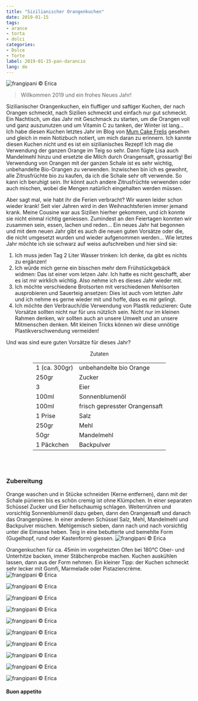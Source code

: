 ```yaml
---
title: "Sizilianischer Orangenkuchen"
date: 2019-01-15
tags:
- arance
- torta
- dolci
categories:
- Dolce
- Torte
label: 2019-01-15-pan-darancio
lang: de
---
```

![](../2019-01-15-pan-darancio/header.jpg "frangipani © Erica")

> Willkommen 2019 und ein frohes Neues Jahr!

Sizilianischer Orangenkuchen, ein fluffiger und saftiger Kuchen, der nach Orangen schmeckt, nach Sizilien schmeckt und einfach nur gut schmeckt. Ein Nachtisch, um das Jahr mit Geschmack zu starten, um die Orangen voll und ganz auszunutzen und um Vitamin C zu tanken, der Winter ist lang... Ich habe diesen Kuchen letztes Jahr im Blog von <a href="https://www.mumcakefrelis.it/2018/03/pan-darancio-ricetta-siciliana.html" target="_blank">Mum Cake Frelis</a> gesehen und gleich in mein Notizbuch notiert, um mich daran zu erinnern. Ich kannte diesen Kuchen nicht und es ist ein sizilianisches Rezept! Ich mag die Verwendung der ganzen Orange im Teig so sehr. Dann fügte Lisa auch Mandelmehl hinzu und ersetzte die Milch durch Orangensaft, grossartig! Bei Verwendung von Orangen mit der ganzen Schale ist es sehr wichtig, unbehandelte Bio-Orangen zu verwenden. Inzwischen bin ich es gewohnt, alle Zitrusfrüchte bio zu kaufen, da ich die Schale sehr oft verwende. So kann ich beruhigt sein. Ihr könnt auch andere Zitrusfrüchte verwenden oder auch mischen, wobei die Mengen natürlich eingehalten werden müssen.

Aber sagt mal, wie habt ihr die Ferien verbracht? Wir waren leider schon wieder krank! Seit vier Jahren wird in den Weihnachtsferien immer jemand krank. Meine Cousine war aus Sizilien hierher gekommen, und ich konnte sie nicht einmal richtig geniessen. Zumindest an den Feiertagen konnten wir zusammen sein, essen, lachen und reden... Ein neues Jahr hat begonnen und mit dem neuen Jahr gibt es auch die neuen guten Vorsätze oder die, die nicht umgesetzt wurden und wieder aufgenommen werden... Wie letztes Jahr möchte ich sie schwarz auf weiss aufschreiben und hier sind sie:

1. Ich muss jeden Tag 2 Liter Wasser trinken: Ich denke, da gibt es nichts zu ergänzen!
2. Ich würde mich gerne ein bisschen mehr dem Frühstückgebäck widmen: Das ist einer vom letzen Jahr. Ich hatte es nicht geschafft, aber es ist mir wirklich wichtig. Also nehme ich es dieses Jahr wieder mit.
3. Ich möchte verschiedene Brotsorten mit verschiedenen Mehlsorten ausprobieren und Sauerteig ansetzen: Dies ist auch vom letzten Jahr und ich nehme es gerne wieder mit und hoffe, dass es mir gelingt.
4. Ich möchte den Verbrauch/die Verwendung von Plastik reduzieren: Gute Vorsätze sollten nicht nur für uns nützlich sein. Nicht nur im kleinen Rahmen denken, wir sollten auch an unsere Umwelt und an unsere Mitmenschen denken. Mit kleinen Tricks können wir diese unnötige Plastikverschwendung vermeiden!

Und was sind eure guten Vorsätze für dieses Jahr?

<div id="wrapper" style="text-align: center">
  <div id="yourdiv" style="display: inline-block;">
    <div class="ingredients">
      <div class="ingredients-title">Zutaten</div>
      <table>
        <tbody>
          </tr>
          <tr>
            <td>1 (ca. 300gr)</td>
            <td>unbehandelte bio Orange</td>
          </tr>
          <tr>
            <td>250gr</td>
            <td>Zucker</td>
          </tr>
          <tr>
            <td>3</td>
            <td>Eier</td>
          </tr>
          <tr>
            <td>100ml</td>
            <td>Sonnenblumenöl</td>
          </tr>
          <tr>
            <td>100ml</td>
            <td>frisch gepresster Orangensaft</td>
          </tr>
          <tr>
            <td>1 Prise</td>
            <td>Salz</td>
           </tr>
          <tr>
            <td>250gr</td>
            <td>Mehl</td>
          </tr>
          <tr>
            <td>50gr</td>
            <td>Mandelmehl</td>
          </tr>
          <tr>
            <td>1 Päckchen</td>
            <td>Backpulver</td>
          </tr>
        </tbody>
      </table>
      <br></br>
    </div>
  </div>
</div>


<h3>
  <font color="grey">
    <i class="fa fa-cogs"></i>
  </font> Zubereitung
</h3>

Orange waschen und in Stücke schneiden (Kerne entfernen), dann mit der Schale pürieren bis es schön cremig ist ohne Klümpchen. In einer separaten Schüssel Zucker und Eier hellschaumig schlagen. Weiterrühren und vorsichtig Sonnenblumenöl dazu geben, dann den Orangensaft und danach das Orangenpüree. In einer anderen Schüssel Salz, Mehl, Mandelmehl und Backpulver mischen. Mehlgemisch sieben, dann nach und nach vorsichtig unter die Eimasse heben. Teig in eine bebutterte und bemehlte Form (Gugelhopf, rund oder Kastenform) giessen.
![](../2019-01-15-pan-darancio/teglia.jpg "frangipani © Erica")

Orangenkuchen für ca. 45min im vorgeheizten Ofen bei 180°C Ober- und Unterhitze backen, immer Stäbchenprobe machen. Kuchen auskühlen lassen, dann aus der Form nehmen. Ein kleiner Tipp: der Kuchen schmeckt sehr lecker mit Gomfi, Marmelade oder Pistaziencrème.
![](../2019-01-15-pan-darancio/risultato1.jpg "frangipani © Erica")

![](../2019-01-15-pan-darancio/risultato2.jpg "frangipani © Erica")

![](../2019-01-15-pan-darancio/risultato3.jpg "frangipani © Erica")

![](../2019-01-15-pan-darancio/risultato4.jpg "frangipani © Erica")

![](../2019-01-15-pan-darancio/risultato5.jpg "frangipani © Erica")

![](../2019-01-15-pan-darancio/risultato6.jpg "frangipani © Erica")

![](../2019-01-15-pan-darancio/risultato7.jpg "frangipani © Erica")

![](../2019-01-15-pan-darancio/risultato8.jpg "frangipani © Erica")

![](../2019-01-15-pan-darancio/risultato9.jpg "frangipani © Erica")

![](../2019-01-15-pan-darancio/risultato10.jpg "frangipani © Erica")

<h4>Buon appetito
  <font color="red">
    <i class="fa fa-smile-o"></i>
  </font>
</h4>
